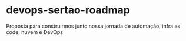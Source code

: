 # devops-sertao-roadmap
Proposta para construirmos junto nossa jornada de automação, infra as code, nuvem e DevOps
